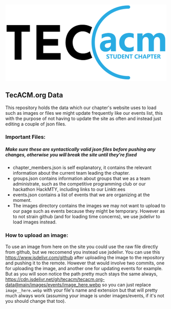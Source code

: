 ![TecACM Banner](./images/tecACM_banner.png?raw=true)

## TecACM.org Data 
This repository holds the data which our chapter's website uses to load such as images or files we might update frequently like our events list, this with the purpose of not having to update the site as often and instead just editing a couple of json files.


### Important Files:
##### Make sure these are syntactically valid json files before pushing any changes, otherwise you *will break* the site until they're fixed

- chapter_members.json is self explanatory, it contains the relevant information about the current team leading the chapter. 
- groups.json contains information about groups that we as a team administrate, such as the competitive programming club or our hackathon HackMTY, including links to our Linktr.ees
- events.json contains a list of events that we are organizing at the moment. 
- The images directory contains the images we may not want to upload to our page such as events because they might be temporary. However as to not strain github (and for loading time concerns), we use jsdelivr to load images instead.


### How to upload an image:
To use an image from here on the site you could use the raw file directly from github, but we reccomend you instead use jsdelivr. You can use this https://www.jsdelivr.com/github after uploading the image to the repository and pushing it to the remote. However that would involve two commits, one for uploading the image, and another one for updating events for example. But as you will soon notice the path pretty much stays the same always, https://cdn.jsdelivr.net/gh/tecacm/tecacm.org-data@main/images/events/image_here.webp so you can just replace `image__here.webp` with your file's name and extension but that will pretty much always work (assuming your image is under images/events, if it's not you should change that too). 